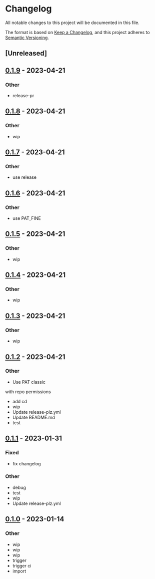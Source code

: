 # Changelog
All notable changes to this project will be documented in this file.

The format is based on [Keep a Changelog](https://keepachangelog.com/en/1.0.0/),
and this project adheres to [Semantic Versioning](https://semver.org/spec/v2.0.0.html).

## [Unreleased]

## [0.1.9](https://github.com/MarcoIeni/marco-crate-example/compare/v0.1.8...v0.1.9) - 2023-04-21

### Other
- release-pr

## [0.1.8](https://github.com/MarcoIeni/marco-crate-example/compare/v0.1.7...v0.1.8) - 2023-04-21

### Other
- wip

## [0.1.7](https://github.com/MarcoIeni/marco-crate-example/compare/v0.1.6...v0.1.7) - 2023-04-21

### Other
- use release

## [0.1.6](https://github.com/MarcoIeni/marco-crate-example/compare/v0.1.5...v0.1.6) - 2023-04-21

### Other
- use PAT_FINE

## [0.1.5](https://github.com/MarcoIeni/marco-crate-example/compare/v0.1.4...v0.1.5) - 2023-04-21

### Other
- wip

## [0.1.4](https://github.com/MarcoIeni/marco-crate-example/compare/v0.1.3...v0.1.4) - 2023-04-21

### Other
- wip

## [0.1.3](https://github.com/MarcoIeni/marco-crate-example/compare/v0.1.2...v0.1.3) - 2023-04-21

### Other
- wip

## [0.1.2](https://github.com/MarcoIeni/marco-crate-example/compare/v0.1.1...v0.1.2) - 2023-04-21

### Other
- Use PAT classic

with repo permissions
- add cd
- wip
- Update release-plz.yml
- Update README.md
- test

## [0.1.1](https://github.com/MarcoIeni/marco-crate-example/compare/v0.1.0...v0.1.1) - 2023-01-31

### Fixed
- fix changelog

### Other
- debug
- test
- wip
- Update release-plz.yml

## [0.1.0](https://github.com/MarcoIeni/marco-crate-example/compare/marco-crate-example-v0.1.0...marco-crate-example-v0.1.0) - 2023-01-14

### Other
- wip
- wip
- wip
- trigger
- trigger ci
- import
